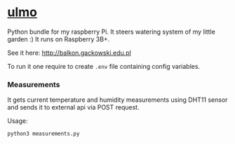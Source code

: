 # [ulmo](http://tolkiengateway.net/wiki/Ulmo)
Python bundle for my raspberry Pi. It steers watering system of my little garden :)
It runs on Raspberry 3B+.

See it here: http://balkon.gackowski.edu.pl

To run it one require to create `.env` file containing config variables.

### Measurements

It gets current temperature and humidity measurements using DHT11 sensor and sends it to external api via POST request.

Usage:

    python3 measurements.py
